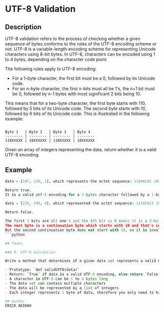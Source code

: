 # UTF-8 Validation

## Description

UTF-8 validation refers to the process of checking whether a given sequence of bytes conforms to the rules of the UTF-8 encoding scheme or not. UTF-8 is a variable-length encoding scheme for representing Unicode characters using 8-bit bytes. In UTF-8, characters can be encoded using 1 to 4 bytes, depending on the character code point.

The following rules apply to UTF-8 encoding:

- For a 1-byte character, the first bit must be a 0, followed by its Unicode code.
- For an n-byte character, the first n-bits must all be 1's, the n+1 bit must be 0, followed by n-1 bytes with most significant 2 bits being 10.

This means that for a two-byte character, the first byte starts with 110, followed by 5 bits of its Unicode code. The second byte starts with 10, followed by 6 bits of its Unicode code. This is illustrated in the following example:

```

Byte 1   | Byte 2   | Byte 3   | Byte 4
-------- | -------- | -------- | --------
110XXXXX | 10XXXXXX | 110XXXXX | 10XXXXXX

```

Given an array of integers representing the data, return whether it is a valid UTF-8 encoding.

## Example

```python
data = [197, 130, 1], which represents the octet sequence: 11000101 10000010 00000001.

Return true.
It is a valid utf-8 encoding for a 2-bytes character followed by a 1-byte character.

data = [235, 140, 4], which represented the octet sequence: 11101011 10001100 00000100.

Return false.

The first 3 bits are all one's and the 4th bit is 0 means it is a 3-bytes character.
The next byte is a continuation byte which starts with 10 and that's correct.
But the second continuation byte does not start with 10, so it is invalid.
```python

## Tasks

### 0. UTF-8 Validation

Write a method that determines if a given data set represents a valid UTF-8 encoding.

- Prototype: `def validUTF8(data)`
- Return: `True` if data is a valid UTF-8 encoding, else return `False`
- A character in UTF-8 can be 1 to 4 bytes long
- The data set can contain multiple characters
- The data will be represented by a list of integers
- Each integer represents 1 byte of data, therefore you only need to handle the 8 least significant bits of each integer

## Author
ERICK ADIKAH